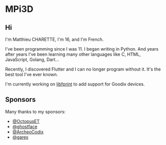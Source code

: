 # MPi3D

## Hi

I'm Matthieu CHARETTE, I'm 16, and I'm French.

I've been programming since I was 11. I began writing in Python. And years after years I've been learning many other languages like C, HTML, JavaScript, Golang, Dart...

Recently, I discovered Flutter and I can no longer program without it. It's the best tool I've ever known.

I'm currently working on [libfprint](https://github.com/freedesktop/libfprint) to add support for Goodix devices.

## Sponsors

Many thanks to my sponsors:

+ [@OctopusET](https://github.com/OctopusET)
+ [@ghostface](https://github.com/ghostface)
+ [@ArcheoCodix](https://github.com/ArcheoCodix)
+ [@garex](https://github.com/garex)
